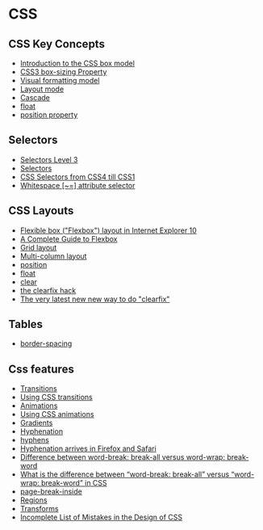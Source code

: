 # CSS
## CSS Key Concepts
* [Introduction to the CSS box model](https://developer.mozilla.org/en-US/docs/Web/CSS/CSS_Box_Model/Introduction_to_the_CSS_box_model)
* [CSS3 box-sizing Property](http://www.w3schools.com/cssref/css3_pr_box-sizing.asp)
* [Visual formatting model](https://developer.mozilla.org/en-US/docs/Web/Guide/CSS/Visual_formatting_model)
* [Layout mode](https://developer.mozilla.org/en-US/docs/Web/CSS/Layout_mode)
* [Cascade](https://developer.mozilla.org/en-US/docs/Web/CSS/Cascade)
* [float](https://developer.mozilla.org/en-US/docs/Web/CSS/float)
* [position property](https://msdn.microsoft.com/library/ms531140.aspx)

## Selectors
* [Selectors Level 3](https://www.w3.org/TR/css3-selectors/)
* [Selectors](https://msdn.microsoft.com/library/hh772056.aspx)
* [CSS Selectors from CSS4 till CSS1](http://css4-selectors.com/selectors/)
* [Whitespace [~=] attribute selector](https://msdn.microsoft.com/en-us/library/aa358832(v=vs.85).aspx)

## CSS Layouts
* [Flexible box ("Flexbox") layout in Internet Explorer 10](https://msdn.microsoft.com/en-us/library/hh673531(v=vs.85).aspx)
* [A Complete Guide to Flexbox](https://css-tricks.com/snippets/css/a-guide-to-flexbox/)
* [Grid layout](https://msdn.microsoft.com/en-us/library/hh673533(v=vs.85).aspx)
* [Multi-column layout](https://msdn.microsoft.com/en-us/library/hh673534(v=vs.85).aspx)
* [position](http://learnlayout.com/position.html)
* [float](http://learnlayout.com/float.html)
* [clear](http://learnlayout.com/clear.html)
* [the clearfix hack](http://learnlayout.com/clearfix.html)
* [The very latest new new way to do "clearfix"](http://cssmojo.com/latest_new_clearfix_so_far/)

## Tables
* [border-spacing](https://developer.mozilla.org/en/docs/Web/CSS/border-spacing)

## Css features
* [Transitions](https://msdn.microsoft.com/en-us/library/hh673535(v=vs.85).aspx)
* [Using CSS transitions](https://developer.mozilla.org/en-US/docs/Web/CSS/CSS_Transitions/Using_CSS_transitions)
* [Animations](https://msdn.microsoft.com/library/hh673530.aspx)
* [Using CSS animations](https://developer.mozilla.org/en-US/docs/Web/CSS/CSS_Animations/Using_CSS_animations)
* [Gradients](https://msdn.microsoft.com/en-us/library/hh673532(v=vs.85).aspx)
* [Hyphenation](https://msdn.microsoft.com/en-us/library/bg124094(v=vs.85).aspx)
* [hyphens](https://developer.mozilla.org/en-US/docs/Web/CSS/hyphens)
* [Hyphenation arrives in Firefox and Safari](http://blog.fontdeck.com/post/9037028497/hyphens)
* [Difference between word-break: break-all versus word-wrap: break-word](http://shreerangpatwardhan.blogspot.co.uk/2014/03/difference-between-word-break-break-all.html)
* [What is the difference between “word-break: break-all” versus “word-wrap: break-word” in CSS](http://stackoverflow.com/questions/1795109/what-is-the-difference-between-word-break-break-all-versus-word-wrap-break)
* [page-break-inside](https://developer.mozilla.org/en/docs/Web/CSS/page-break-inside)
* [Regions](https://msdn.microsoft.com/en-us/library/hh673537(v=vs.85).aspx)
* [Transforms](https://msdn.microsoft.com/en-us/library/hh673529(v=vs.85).aspx)
* [Incomplete List of Mistakes in the Design of CSS](https://wiki.csswg.org/ideas/mistakes)